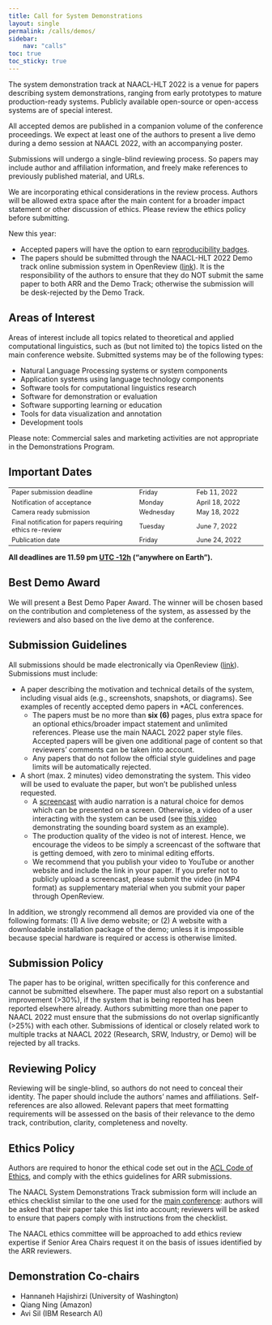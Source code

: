 ```yaml
---
title: Call for System Demonstrations
layout: single
permalink: /calls/demos/
sidebar:
    nav: "calls"
toc: true
toc_sticky: true
---
```


The system demonstration track at NAACL-HLT 2022 is a venue for papers describing system demonstrations, ranging from early prototypes to mature production-ready systems. Publicly available open-source or open-access systems are of special interest.

All accepted demos are published in a companion volume of the conference proceedings. We expect at least one of the authors to present a live demo during a demo session at NAACL 2022, with an accompanying poster.

Submissions will undergo a single-blind reviewing process. So papers may include author and affiliation information, and freely make references to previously published material, and URLs.

We are incorporating ethical considerations in the review process. Authors will be allowed extra space after the main content for a broader impact statement or other discussion of ethics. Please review the ethics policy before submitting.

New this year:
* Accepted papers will have the option to earn [reproducibility badges](/calls/papers/#reproducibility-criteria).
* The papers should be submitted through the NAACL-HLT 2022 Demo track online submission system in OpenReview ([link](https://openreview.net/group?id=aclweb.org/NAACL/2022/Track/Demo)). It is the responsibility of the authors to ensure that they do NOT submit the same paper to both ARR and the Demo Track; otherwise the submission will be desk-rejected by the Demo Track.

## Areas of Interest

Areas of interest include all topics related to theoretical and applied computational linguistics, such as (but not limited to) the topics listed on the main conference website. Submitted systems may be of the following types:

* Natural Language Processing systems or system components
* Application systems using language technology components
* Software tools for computational linguistics research
* Software for demonstration or evaluation
* Software supporting learning or education
* Tools for data visualization and annotation
* Development tools

Please note: Commercial sales and marketing activities are not appropriate in the Demonstrations Program.

## Important Dates

<table style="width: 100%; font-size: .9em;">
  <tr>
    <td style="width: 50%;">Paper submission deadline</td>
    <td>Friday</td>
    <td>Feb 11, 2022</td>
  </tr>
  <tr>
    <td>Notification of acceptance</td>
    <td>Monday</td>
    <td>April 18, 2022</td>
  </tr>
  <tr>
    <td>Camera ready submission</td>
    <td>Wednesday</td>
    <td>May 18, 2022</td>
  </tr>
  <tr>
    <td>Final notification for papers requiring ethics re-review</td>
    <td>Tuesday</td>
    <td>June 7, 2022</td>
  </tr>
  <tr>
    <td>Publication date</td>
    <td>Friday</td>
    <td>June 24, 2022</td>
  </tr>
</table>

**All deadlines are 11.59 pm [UTC -12h](https://www.timeanddate.com/time/zone/timezone/utc-12) (“anywhere on Earth”).**

## Best Demo Award

We will present a Best Demo Paper Award. The winner will be chosen based on the contribution and completeness of the system, as assessed by the reviewers and also based on the live demo at the conference.

## Submission Guidelines

All submissions should be made electronically via OpenReview ([link](https://openreview.net/group?id=aclweb.org/NAACL/2022/Track/Demo)). Submissions must include:

* A paper describing the motivation and technical details of the system, including visual aids (e.g., screenshots, snapshots, or diagrams). See examples of recently accepted demo papers in \*ACL conferences.
  * The papers must be no more than **six (6)** pages, plus extra space for an optional ethics/broader impact statement and unlimited references. Please use the main NAACL 2022 paper style files. Accepted papers will be given one additional page of content so that reviewers’ comments can be taken into account.
  * Any papers that do not follow the official style guidelines and page limits will be automatically rejected.
* A short (max. 2 minutes) video demonstrating the system. This video will be used to evaluate the paper, but won’t be published unless requested.
  * A [screencast](https://en.wikipedia.org/wiki/Screencast) with audio narration is a natural choice for demos which can be presented on a screen. Otherwise, a video of a user interacting with the system can be used (see [this video](https://sounding-board.github.io/demo.html) demonstrating the sounding board system as an example).
  * The production quality of the video is not of interest. Hence, we encourage the videos to be simply a screencast of the software that is getting demoed, with zero to minimal editing efforts.
  * We recommend that you publish your video to YouTube or another website and include the link in your paper. If you prefer not to publicly upload a screencast, please submit the video (in MP4 format) as supplementary material when you submit your paper through OpenReview.

In addition, we strongly recommend all demos are provided via one of the following formats: (1) A live demo website; or (2) A website with a downloadable installation package of the demo; unless it is impossible because special hardware is required or access is otherwise limited.

## Submission Policy

The paper has to be original, written specifically for this conference and cannot be submitted elsewhere. The paper must also report on a substantial improvement (>30%), if the system that is being reported has been reported elsewhere already.
Authors submitting more than one paper to NAACL 2022 must ensure that the submissions do not overlap significantly (>25%) with each other. Submissions of identical or closely related work to multiple tracks at NAACL 2022 (Research, SRW, Industry, or Demo) will be rejected by all tracks.

## Reviewing Policy

Reviewing will be single-blind, so authors do not need to conceal their identity. The paper should include the authors’ names and affiliations. Self-references are also allowed. Relevant papers that meet formatting requirements will be assessed on the basis of their relevance to the demo track, contribution, clarity, completeness and novelty.

## Ethics Policy

Authors are required to honor the ethical code set out in the [ACL Code of Ethics](https://www.aclweb.org/portal/content/acl-code-ethics), and comply with the ethics guidelines for ARR submissions.

The NAACL System Demonstrations Track submission form will include an ethics checklist similar to the one used for the [main conference](/calls/papers/#ethics-policy): authors will be asked that their paper take this list into account; reviewers will be asked to ensure that papers comply with instructions from the checklist.

The NAACL ethics committee will be approached to add ethics review expertise if Senior Area Chairs request it on the basis of issues identified by the ARR reviewers.

## Demonstration Co-chairs

* Hannaneh Hajishirzi (University of Washington) 
* Qiang Ning (Amazon)
* Avi Sil (IBM Research AI)
